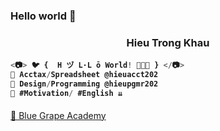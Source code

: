 ### Hello world 👋
<h3 align="center">Hieu Trong Khau</h3>

<h4 align="left">

```js
<📷> 🐦 {  H ヅ L·L ō World! 🌻🌻🌻 } </📷>
💚 Acctax/Spreadsheet @hieuacct202
💜 Design/Programming @hieupgmr202
💙 #Motivation/ #English ⇊
```
</h4>
<a href="https://sites.google.com/view/khautronghieu/" target="_blank">💜 Blue Grape Academy </a>
